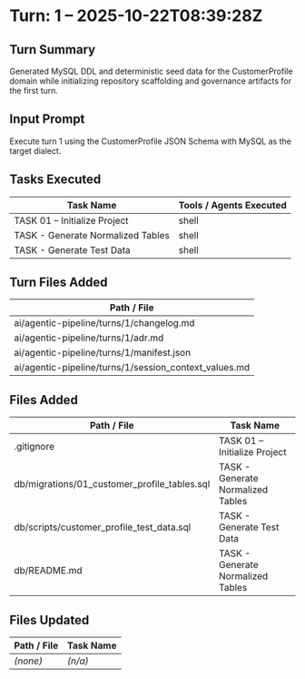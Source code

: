 # Turn: 1 – 2025-10-22T08:39:28Z

## Turn Summary
<!-- CODEx_TURN_SUMMARY:BEGIN -->
Generated MySQL DDL and deterministic seed data for the CustomerProfile domain while
initializing repository scaffolding and governance artifacts for the first turn.
<!-- CODEx_TURN_SUMMARY:END -->

## Input Prompt
<!-- Summarize the input prompt, schema name that initiated this turn. -->
Execute turn 1 using the CustomerProfile JSON Schema with MySQL as the target dialect.

## Tasks Executed
<!-- Add a row per task executed during this turn. -->
| Task Name | Tools / Agents Executed |
| --------- | ----------------------- |
| TASK 01 – Initialize Project | shell |
| TASK - Generate Normalized Tables | shell |
| TASK - Generate Test Data | shell |

## Turn Files Added
<!-- List files added under the /ai directory only. One row per file. -->
| Path / File |
| ----------- |
| ai/agentic-pipeline/turns/1/changelog.md |
| ai/agentic-pipeline/turns/1/adr.md |
| ai/agentic-pipeline/turns/1/manifest.json |
| ai/agentic-pipeline/turns/1/session_context_values.md |

## Files Added
<!-- Exclude anything under /ai. Include the task that created the file. -->
| Path / File | Task Name |
| ----------- | --------- |
| .gitignore | TASK 01 – Initialize Project |
| db/migrations/01_customer_profile_tables.sql | TASK - Generate Normalized Tables |
| db/scripts/customer_profile_test_data.sql | TASK - Generate Test Data |
| db/README.md | TASK - Generate Normalized Tables |

## Files Updated
<!-- Exclude anything under /ai. Include the task that updated the file. -->
| Path / File | Task Name |
| ----------- | --------- |
| *(none)* | *(n/a)* |
